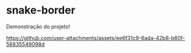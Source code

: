 # snake-border

Demonstração do projeto!

https://github.com/user-attachments/assets/ee6f31c9-6ada-42b8-b60f-56835549098d

